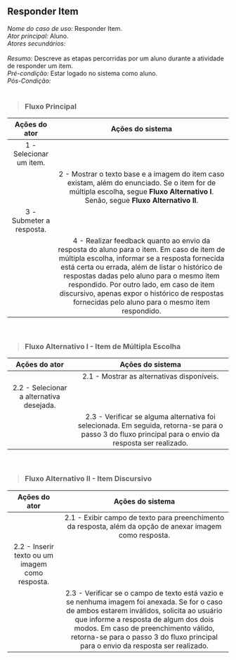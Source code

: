 ## Responder Item
*Nome do caso de uso:* Responder Item. <br>
*Ator principal:* Aluno. <br>
*Atores secundários:*	<br>	 
*Resumo:* Descreve as etapas percorridas por um aluno durante a atividade de responder um item. <br>
*Pré-condição:* Estar logado no sistema como aluno. <br>
*Pós-Condição:* <br> <br>

> ### Fluxo Principal
| Ações do ator                            | Ações do sistema      |
| :-----------------:                      | :-----------------:   | 
| 1 - Selecionar um item.   |             |  
|                                          | 2 - Mostrar o texto base e a imagem do item caso existam, além do enunciado. Se o item for de múltipla escolha, segue **Fluxo Alternativo I**. Senão, segue **Fluxo Alternativo II**. | |
| 3 - Submeter a resposta. |                       |  
|                                          | 4 - Realizar feedback quanto ao envio da resposta do aluno para o item. Em caso de item de múltipla escolha, informar se a resposta fornecida está certa ou errada, além de listar o histórico de respostas dadas pelo aluno para o mesmo item respondido. Por outro lado, em caso de item discursivo, apenas expor o histórico de respostas fornecidas pelo aluno para o mesmo item respondido. | |

<br>

> ### Fluxo Alternativo I - Item de Múltipla Escolha
| Ações do ator                            | Ações do sistema      |
| :-----------------:                      | :-----------------:   | 
|                                          | 2.1 - Mostrar as alternativas disponíveis. | |
| 2.2 - Selecionar a alternativa desejada. |                       |  
|                                          | 2.3 - Verificar se alguma alternativa foi selecionada. Em seguida, retorna-se para o passo 3 do fluxo principal para o envio da resposta ser realizado. | |

<br>

> ### Fluxo Alternativo II - Item Discursivo
| Ações do ator                            | Ações do sistema      |
| :-----------------:                      | :-----------------:   | 
|                                          | 2.1 - Exibir campo de texto para preenchimento da resposta, além da opção de anexar imagem como resposta.   | |
| 2.2 - Inserir texto ou um imagem como resposta. |               |  
|                                          | 2.3 - Verificar se o campo de texto está vazio e se nenhuma imagem foi anexada. Se for o caso de ambos estarem inválidos, solicita ao usuário que informe a resposta de algum dos dois modos. Em caso de preenchimento válido, retorna-se para o passo 3 do fluxo principal para o envio da resposta ser realizado. | |
